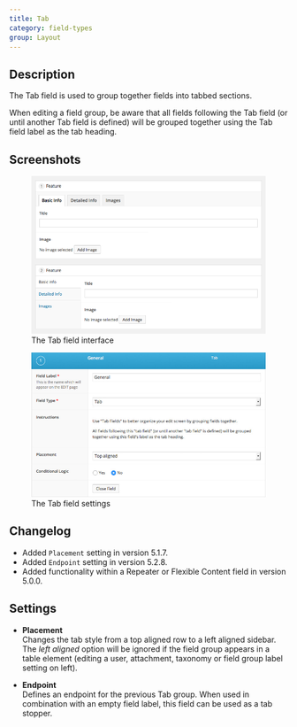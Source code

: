 ```yaml
---
title: Tab
category: field-types
group: Layout
---
```


## Description
The Tab field is used to group together fields into tabbed sections.

When editing a field group, be aware that all fields following the Tab field (or until another Tab field is defined) will be grouped together using the Tab field label as the tab heading.

## Screenshots
<div class="gallery">
	<figure>
		<a href="https://raw.githubusercontent.com/AdvancedCustomFields/docs/master/assets/acf-tab-field-interface.png">
			<img src="https://raw.githubusercontent.com/AdvancedCustomFields/docs/master/assets/acf-tab-field-interface.png" alt="Custom fields grouped together by Tabs: Basic Info, Detailed Info, and Images" />
		</a>
		<figcaption>The Tab field interface</figcaption>
	</figure>
	<figure>
		<a href="https://raw.githubusercontent.com/AdvancedCustomFields/docs/master/assets/acf-tab-field-settings.jpg">
			<img src="https://raw.githubusercontent.com/AdvancedCustomFields/docs/master/assets/acf-tab-field-settings.jpg" alt="List of settings shown when creating a Tab field" />
		</a>
		<figcaption>The Tab field settings</figcaption>
	</figure>
</div>

## Changelog
- Added `Placement` setting in version 5.1.7.
- Added `Endpoint` setting in version 5.2.8.
- Added functionality within a Repeater or Flexible Content field in version 5.0.0.

## Settings
- **Placement**  
  Changes the tab style from a top aligned row to a left aligned sidebar. The _left aligned_ option will be ignored if the field group appears in a table element (editing a user, attachment, taxonomy or field group label setting on left).
  
- **Endpoint**  
  Defines an endpoint for the previous Tab group. When used in combination with an empty field label, this field can be used as a tab stopper.
